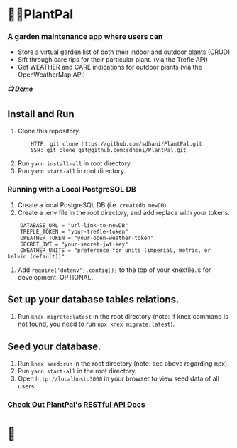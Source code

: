 # :seedling::sunflower:PlantPal

### A garden maintenance app where users can
- Store a virtual garden list of both their indoor and outdoor plants (CRUD)
- Sift through care tips for their particular plant. (via the Trefle API)
- Get WEATHER and CARE indications for outdoor plants (via the OpenWeatherMap API)

***:tv: [Demo](https://plant-pals.herokuapp.com)***

## Install and Run

1. Clone this repository.
    ```
        HTTP: git clone https://github.com/sdhani/PlantPal.git
        SSH: git clone git@github.com:sdhani/PlantPal.git
    ``` 
1. Run `yarn install-all` in root directory.
1. Run `yarn start-all` in root directory.

### Running with a Local PostgreSQL DB

1. Create a local PostgreSQL DB (i.e. `createdb newDB`).
1. Create a .env file in the root directory, and add replace with your tokens.

```
    DATABASE_URL = "url-link-to-newDB"
    TREFLE_TOKEN = "your-trefle-token"
    OWEATHER_TOKEN = "your-open-weather-token"
    SECRET_JWT = "your-secret-jwt-key"
    OWEATHER_UNITS = "preference for units (imperial, metric, or kelvin (default))"
```

1. Add `require('dotenv').config();` to the top of your knexfile.js for development. OPTIONAL. 
## Set up your database tables relations. 
1. Run `knex migrate:latest` in the root directory (note: if knex command is not found, you need to run `npx knex migrate:latest`).

## Seed your database. 
1. Run `knex seed:run` in the root directory (note: see above regarding npx).
1. Run `yarn start-all` in the root directory. 
1. Open `http://localhost:3000` in your browser to view seed data of all users.

### [Check Out PlantPal's RESTful API Docs](https://github.com/sdhani/PlantPal/blob/master/routes/RESTful_API_Docs.md)

# :tada:
